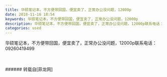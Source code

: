 ```yaml
---
title: 华硕笔记本，不方便带回国，便宜卖了，正常办公没问题，12000p
date: 2018-11-16 18:54
keywords: 华硕笔记本，不方便带回国，便宜卖了，正常办公没问题，12000p
description: 华硕笔记本，不方便带回国，便宜卖了，正常办公没问题，12000p联系电话：09260419499
categories: used
---
```

<td class="t_f" id="postmessage_2292794">

华硕笔记本，不方便带回国，便宜卖了，正常办公没问题，12000p联系电话：09260419499<br/>
<img alt="" border="0" class="zoom" data-cf-modified-7e20836776812e18fde6d322-="" file="http://www.flw.ph/data/appbyme/upload/image/201811/16/KBlaolPVcyGa.jpg" id="aimg_gt5J8" lazyloadthumb="1" onclick="" onmouseover="" src="http://www.flw.ph/data/appbyme/upload/image/201811/16/KBlaolPVcyGa.jpg"/><br/>
<br/>
<img alt="" border="0" class="zoom" data-cf-modified-7e20836776812e18fde6d322-="" file="http://www.flw.ph/data/appbyme/upload/image/201811/16/sCJgwL83wlwp.jpg" id="aimg_h0j3u" lazyloadthumb="1" onclick="" onmouseover="" src="http://www.flw.ph/data/appbyme/upload/image/201811/16/sCJgwL83wlwp.jpg"/><br/>
<br/>
</td>
###### 转载自[菲龙网]